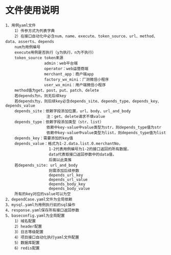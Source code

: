 # 文件使用说明
    1、用例yaml文件
        1）传参方式为列表字典
        2）在接口自动化中必含num、name、execute、token_source、url、method、data、asserts、depends
        num为用例编号
        execute用例是否执行（y为执行，n为不执行）
        token_source token来源
                     admin：web平台端
                     operator：web运营商端
                     merchant_app：商户端app
                     factory_wx_mini：厂测微信小程序
                     user_wx_mini：用户端微信小程序
        method值为get、post、put、patch、delete
        若depends为n，则无后续key
        若depends为y，则后续key必含depends_site、depends_type、depends_key、depends_value
        depends_site：依赖字段添加位置，url、body、url_and_body
                      注：get、delete请求不填value
        depends_type：依赖字段添加类型（str、list）
                      依赖中key-value中value类型为str，则depends_type值为str
                      依赖中key-value中value类型为list，则depends_type值为list
        depends_key：需要添加的key值
        depends_value：格式为1-2.data.list.0.merchantNo，
                       1-2代表用例编号为1-2的接口返回的所有数据，
                       data代表取接口返回参数中的data值，
                       后面以此类推
        若depends_site: url_and_body
                       则需添加后续参数
                       depends_url_key
                       depends_url_value
                       depends_body_key
                       depends_body_value
        所有的key对应的value可以为空
    2、dependCase.yaml文件为全局依赖
    3、mysql.yaml为用例执行前的sql操作
    4、response.yaml保存所有接口返回参数
    5、baseconfig.yaml为全局配置
        1）域名配置
        2）header配置
        3）日志等级配置
        4）项目接口自动化执行yaml文件配置
        5）数据库配置
        6）redis配置
 